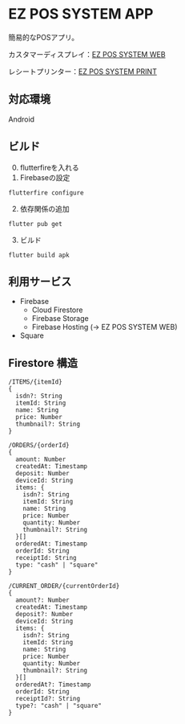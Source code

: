 # EZ POS SYSTEM APP

簡易的なPOSアプリ。

カスタマーディスプレイ：[EZ POS SYSTEM WEB](https://github.com/opera7133/ez_pos_system_web)

レシートプリンター：[EZ POS SYSTEM PRINT](https://github.com/opera7133/ez_pos_system_print)

## 対応環境

Android

## ビルド

0. flutterfireを入れる
1. Firebaseの設定

```shell
flutterfire configure
```

2. 依存関係の追加

```shell
flutter pub get
```

3. ビルド

```shell
flutter build apk
```

## 利用サービス

- Firebase
  - Cloud Firestore
  - Firebase Storage
  - Firebase Hosting (-> EZ POS SYSTEM WEB)
- Square

## Firestore 構造

```plain
/ITEMS/{itemId}
{
  isdn?: String
  itemId: String
  name: String
  price: Number
  thumbnail?: String
}

/ORDERS/{orderId}
{
  amount: Number
  createdAt: Timestamp
  deposit: Number
  deviceId: String
  items: {
    isdn?: String
    itemId: String
    name: String
    price: Number
    quantity: Number
    thumbnail?: String
  }[]
  orderedAt: Timestamp
  orderId: String
  receiptId: String
  type: "cash" | "square"
}

/CURRENT_ORDER/{currentOrderId}
{
  amount?: Number
  createdAt: Timestamp
  deposit?: Number
  deviceId: String
  items: {
    isdn?: String
    itemId: String
    name: String
    price: Number
    quantity: Number
    thumbnail?: String
  }[]
  orderedAt?: Timestamp
  orderId: String
  receiptId?: String
  type?: "cash" | "square"
}
```

